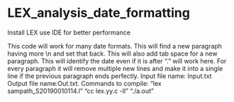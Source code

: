 # LEX_analysis_date_formatting

Install LEX use IDE for better performance


This code will work for many date formats. This will find a new paragraph having
more \n and set that back. This will also add tab space for a new paragraph. This
will identify the date even if it is after “.” will work here.
For every paragraph it will remove multiple new lines and make it into a single
line if the previous paragraph ends perfectly.
Input file name: Input.txt Output file name:Out.txt.
Commands to compile:
“lex sampath_S20190010114.l” “cc lex.yy.c -ll” “./a.out”
